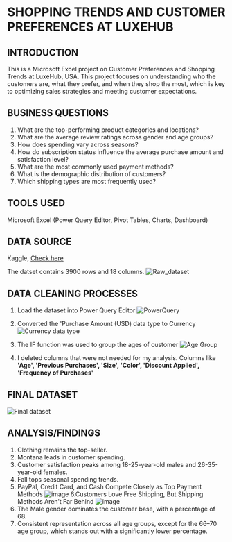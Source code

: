 # SHOPPING TRENDS AND CUSTOMER PREFERENCES AT LUXEHUB

## INTRODUCTION

This is a Microsoft Excel project on Customer Preferences and Shopping Trends at LuxeHub, USA. This project focuses on understanding who the customers are, what they prefer, and when they shop the most, which is key to optimizing sales strategies and meeting customer expectations.

## BUSINESS QUESTIONS

1. What are the top-performing product categories and locations?
2. What are the average review ratings across gender and age groups?
3. How does spending vary across seasons? 
4. How do subscription status influence the average purchase amount and satisfaction level?
5. What are the most commonly used payment methods?
6. What is the demographic distribution of customers?
7. Which shipping types are most frequently used?

## TOOLS USED

Microsoft Excel (Power Query Editor, Pivot Tables, Charts, Dashboard)

## DATA SOURCE

Kaggle, [Check here](https://www.kaggle.com/datasets/zeesolver/consumer-behavior-and-shopping-habits-dataset)

The datset contains 3900 rows and 18 columns.
![Raw_dataset](https://github.com/user-attachments/assets/5689bc98-467e-45e2-94ca-6381726e6939)

## DATA CLEANING PROCESSES

1. Load the dataset into Power Query Editor
![PowerQuery](https://github.com/user-attachments/assets/77c699f7-5e91-4915-b746-742ed39f7fe4)

2. Converted the 'Purchase Amount (USD) data type to Currency
![Currency data type](https://github.com/user-attachments/assets/7b25de6f-c7c3-4eb6-8883-3cac8f9bd9e7)

3. The IF function was used to group the ages of customer
![Age Group](https://github.com/user-attachments/assets/ffae4ced-a220-4106-851a-cbfb9b2810a4)

4. I deleted columns that were not needed for my analysis. Columns like **'Age', 'Previous Purchases', 'Size', 'Color', 'Discount Applied', 'Frequency of Purchases'**

## FINAL DATASET 
![Final dataset](https://github.com/user-attachments/assets/c7f30ab1-a9a9-4acd-af9e-3e5810c1581d)

## ANALYSIS/FINDINGS

1. Clothing remains the top-seller.
2. Montana leads in customer spending.
3. Customer satisfaction peaks among 18-25-year-old males and 26-35-year-old females.
4. Fall tops seasonal spending trends.
5. PayPal, Credit Card, and Cash Compete Closely as Top Payment Methods
![image](https://github.com/user-attachments/assets/d068c3a5-5340-4edf-a3f2-a0673d4e8b1f)
6.Customers Love Free Shipping, But Shipping Methods Aren’t Far Behind
![image](https://github.com/user-attachments/assets/17119239-81a6-4dd3-80f4-90893f8f4f62)
7. The Male gender dominates the customer base, with a percentage of 68.
8. Consistent representation across all age groups, except for the 66–70 age group, which stands out with a significantly lower percentage.















